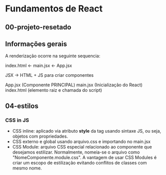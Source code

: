 # Fundamentos de React

## 00-projeto-resetado

## Informações gerais

A renderização ocorre na seguinte sequencia:

index.html <- main.jsx <- App.jsx

JSX -> HTML + JS para criar componentes

App.jsx (Componente PRINCIPAL)
main.jsx (Inicialização do React)
index.html (elemento raiz e chamada do script)

## 04-estilos

### CSS in JS
- CSS inline: aplicado via atributo **style** da tag usando sintaxe JS, ou seja, objetos com propriedades.
- CSS externo e global usando arquivo.css e importando no main.jsx
- CSS Module: arquivo CSS especial relacionado ao componente que desejamos estilizar. Normalmente, nomeia-se o arquivo como "NomeComponente.module.css". A vantagem de usar CSS Modules é criar um escopo de estilização evitando conflitos de classes com mesmo nome.

